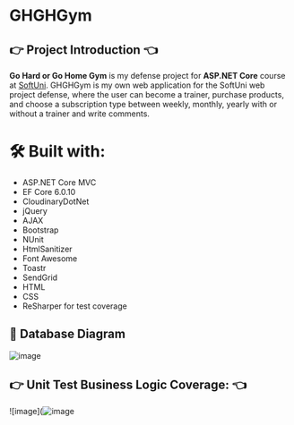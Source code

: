 # GHGHGym
## :point_right: Project Introduction :point_left:
**Go Hard or Go Home Gym** is my defense project for **ASP.NET Core** course at [SoftUni](https://softuni.bg).
GHGHGym is my own web application for the SoftUni web project defense, where the user can become a trainer, purchase products, and choose a subscription type between weekly, monthly, yearly with or without a trainer and write comments.

# 🛠 Built with:
* ASP.NET Core MVC
* EF Core 6.0.10
* CloudinaryDotNet
* jQuery
* AJAX
* Bootstrap
* NUnit
* HtmlSanitizer
* Font Awesome
* Toastr
* SendGrid
* HTML
* CSS
* ReSharper for test coverage

## :floppy_disk: Database Diagram
![image](https://user-images.githubusercontent.com/86330813/206267005-245e5527-d86c-47d4-9e3e-995201ff642c.png)

## :point_right: Unit Test Business Logic Coverage: :point_left:
![image](![image](https://user-images.githubusercontent.com/86330813/207153007-beb07992-f67d-4488-b2b1-385d8572c600.png)
